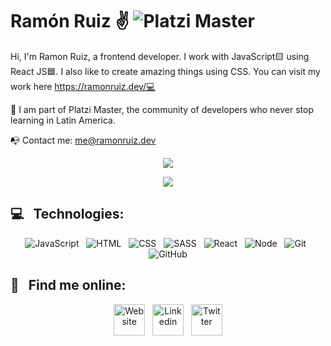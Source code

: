 # Ramón Ruiz ✌️  ![Platzi Master](https://img.shields.io/badge/Platzi%20Master-C8-95ca3e)

Hi, I'm Ramon Ruiz, a frontend developer. I work with JavaScript🟨 using React JS🟦. I also like to create amazing things using CSS. You can visit my work here https://ramonruiz.dev/💻

💚 I am part of Platzi Master, the community of developers who never stop learning in Latin America.

📭 Contact me:
me@ramonruiz.dev


<p align="center">
  <img align="" src="https://github-readme-stats.vercel.app/api?username=ramonruizdev&count_private=true&show_icons=true&title_color=ee2b47&icon_color=ee2b47&text_color=ffffff&bg_color=000000&border_radius=10&hide_border=true)](https://github.com/anuraghazra/github-readme-stats)" />
</p>
<p align="center">
  <img align="" src="https://visitor-badge.laobi.icu/badge?page_id=ramonruizdev.ramonruizdev" />
</p>


## 💻 &nbsp;&nbsp;Technologies:
<p align="center">
   <img src="https://img.shields.io/badge/JavaScript-323330?style=for-the-badge&logo=javascript&logoColor=F7DF1E" alt="JavaScript" />&nbsp;&nbsp;
  <img src="https://img.shields.io/badge/HTML5-E34F26?style=for-the-badge&logo=html5&logoColor=white" alt="HTML" />&nbsp;&nbsp;
  <img src="https://img.shields.io/badge/CSS3-1572B6?style=for-the-badge&logo=css3&logoColor=white" alt="CSS" />&nbsp;&nbsp;
  <img src="https://img.shields.io/badge/Sass-CC6699?style=for-the-badge&logo=sass&logoColor=white" alt="SASS" />&nbsp;&nbsp;
  <img src="https://img.shields.io/badge/React-20232A?style=for-the-badge&logo=react&logoColor=61DAFB" alt="React" />&nbsp;&nbsp;
  <img src="https://img.shields.io/badge/Node.js-43853D?style=for-the-badge&logo=node.js&logoColor=white" alt="Node" />&nbsp;&nbsp;
  <img src="https://img.shields.io/badge/Git-F05032?style=for-the-badge&logo=git&logoColor=white" alt="Git" />&nbsp;&nbsp;
  <img src="https://img.shields.io/badge/github%20-%23000.svg?&style=for-the-badge&logo=github&logoColor=white" alt="GitHub" />
</p>

## 🔬 &nbsp;&nbsp;Find me online:
<p align="center">
  <a href="https://ramonruiz.dev" target="_blank"><img width="50" alt="Website" title="Website" align="center"    src="https://firebasestorage.googleapis.com/v0/b/ramonruizdev.appspot.com/o/Icons%2Flogo.svg?alt=media&token=2f30006f-b94d-44e4-8681-9d20aaf3406a" /></a>&nbsp;&nbsp;
  <a href="https://www.linkedin.com/in/ramonruizdev/" target="_blank"><img width="50" alt="Linkedin" title="Linkedin" align="center"        src="https://firebasestorage.googleapis.com/v0/b/ramonruizdev.appspot.com/o/Icons%2FLinkedin.svg?alt=media&token=32a6f202-63b9-467f-9e5a-1c3588f0290d"/></a>&nbsp;&nbsp;
  <a href="https://twitter.com/ramonruizdev" target="_blank"><img width="50" alt="Twitter" title="Twitter" align="center"    src="https://firebasestorage.googleapis.com/v0/b/ramonruizdev.appspot.com/o/Icons%2FTwitter.svg?alt=media&token=c21af1e6-c919-4e68-8d86-0408246971e7" /></a>
</p>



